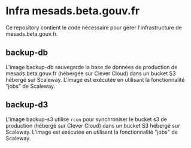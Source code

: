 # Infra mesads.beta.gouv.fr

Ce repository contient le code nécessaire pour gérer l'infrastructure de mesads.beta.gouv.fr.

## backup-db

L'image backup-db sauvegarde la base de données de production de mesads.beta.gouv.fr (hébergée sur Clever Cloud) dans un bucket S3 hébergé sur Scaleway. L'image est exécutée en utilisant la fonctionnalité "jobs" de Scaleway.

## backup-d3

L'image backup-s3 utilise `rcon` pour synchroniser le bucket s3 de production (hébergé sur Clever Cloud) dans un bucket S3 hébergé sur Scaleway. L'image est exécutée en utilisant la fonctionnalité "jobs" de Scaleway.